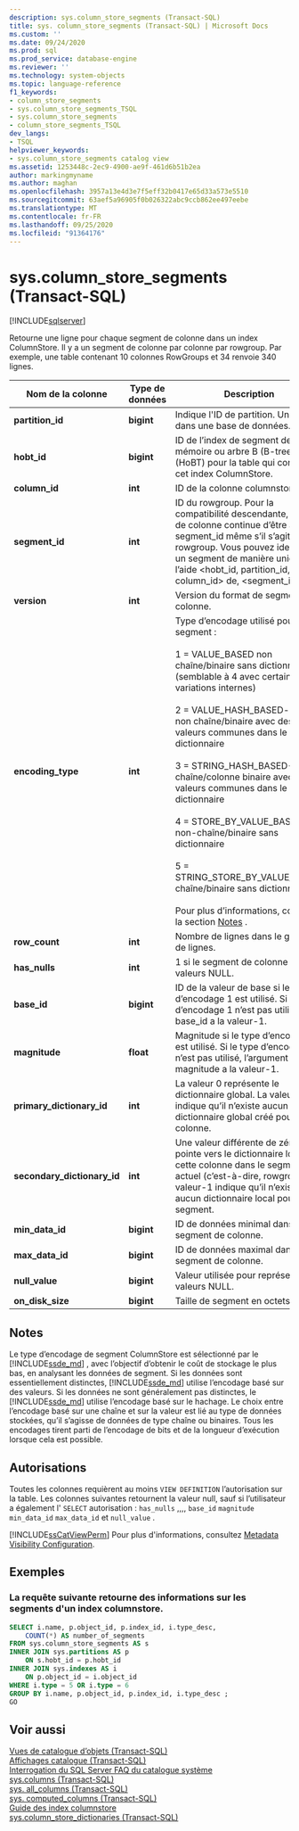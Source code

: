 ```yaml
---
description: sys.column_store_segments (Transact-SQL)
title: sys. column_store_segments (Transact-SQL) | Microsoft Docs
ms.custom: ''
ms.date: 09/24/2020
ms.prod: sql
ms.prod_service: database-engine
ms.reviewer: ''
ms.technology: system-objects
ms.topic: language-reference
f1_keywords:
- column_store_segments
- sys.column_store_segments_TSQL
- sys.column_store_segments
- column_store_segments_TSQL
dev_langs:
- TSQL
helpviewer_keywords:
- sys.column_store_segments catalog view
ms.assetid: 1253448c-2ec9-4900-ae9f-461d6b51b2ea
author: markingmyname
ms.author: maghan
ms.openlocfilehash: 3957a13e4d3e7f5eff32b0417e65d33a573e5510
ms.sourcegitcommit: 63aef5a96905f0b026322abc9ccb862ee497eebe
ms.translationtype: MT
ms.contentlocale: fr-FR
ms.lasthandoff: 09/25/2020
ms.locfileid: "91364176"
---
```

# <a name="syscolumn_store_segments-transact-sql"></a>sys.column_store_segments (Transact-SQL)
[!INCLUDE[sqlserver](../../includes/applies-to-version/sqlserver.md)]

Retourne une ligne pour chaque segment de colonne dans un index ColumnStore. Il y a un segment de colonne par colonne par rowgroup. Par exemple, une table contenant 10 colonnes RowGroups et 34 renvoie 340 lignes. 
  
|Nom de la colonne|Type de données|Description|  
|-----------------|---------------|-----------------|  
|**partition_id**|**bigint**|Indique l'ID de partition. Unique dans une base de données.|  
|**hobt_id**|**bigint**|ID de l’index de segment de mémoire ou arbre B (B-tree) (HoBT) pour la table qui contient cet index ColumnStore.|  
|**column_id**|**int**|ID de la colonne columnstore.|  
|**segment_id**|**int**|ID du rowgroup. Pour la compatibilité descendante, le nom de colonne continue d’être appelé segment_id même s’il s’agit de l’ID rowgroup. Vous pouvez identifier un segment de manière unique à l’aide \<hobt_id, partition_id, column_id> de, <segment_id>.|  
|**version**|**int**|Version du format de segment de colonne.|  
|**encoding_type**|**int**|Type d’encodage utilisé pour ce segment :<br /><br /> 1 = VALUE_BASED non chaîne/binaire sans dictionnaire (semblable à 4 avec certaines variations internes)<br /><br /> 2 = VALUE_HASH_BASED-colonne non chaîne/binaire avec des valeurs communes dans le dictionnaire<br /><br /> 3 = STRING_HASH_BASED-chaîne/colonne binaire avec des valeurs communes dans le dictionnaire<br /><br /> 4 = STORE_BY_VALUE_BASED-non-chaîne/binaire sans dictionnaire<br /><br /> 5 = STRING_STORE_BY_VALUE_BASED chaîne/binaire sans dictionnaire<br /><br /> Pour plus d’informations, consultez la section [Notes](#remarks) .|  
|**row_count**|**int**|Nombre de lignes dans le groupe de lignes.|  
|**has_nulls**|**int**|1 si le segment de colonne a des valeurs NULL.|  
|**base_id**|**bigint**|ID de la valeur de base si le type d’encodage 1 est utilisé. Si le type d’encodage 1 n’est pas utilisé, base_id a la valeur-1.|  
|**magnitude**|**float**|Magnitude si le type d’encodage 1 est utilisé. Si le type d’encodage 1 n’est pas utilisé, l’argument magnitude a la valeur-1.|  
|**primary_dictionary_id**|**int**|La valeur 0 représente le dictionnaire global. La valeur-1 indique qu’il n’existe aucun dictionnaire global créé pour cette colonne.|  
|**secondary_dictionary_id**|**int**|Une valeur différente de zéro pointe vers le dictionnaire local de cette colonne dans le segment actuel (c’est-à-dire, rowgroup). La valeur-1 indique qu’il n’existe aucun dictionnaire local pour ce segment.|  
|**min_data_id**|**bigint**|ID de données minimal dans le segment de colonne.|  
|**max_data_id**|**bigint**|ID de données maximal dans le segment de colonne.|  
|**null_value**|**bigint**|Valeur utilisée pour représenter les valeurs NULL.|  
|**on_disk_size**|**bigint**|Taille de segment en octets.|  
  
## <a name="remarks"></a>Notes  
Le type d’encodage de segment ColumnStore est sélectionné par le [!INCLUDE[ssde_md](../../includes/ssde_md.md)] , avec l’objectif d’obtenir le coût de stockage le plus bas, en analysant les données de segment. Si les données sont essentiellement distinctes, [!INCLUDE[ssde_md](../../includes/ssde_md.md)] utilise l’encodage basé sur des valeurs. Si les données ne sont généralement pas distinctes, le [!INCLUDE[ssde_md](../../includes/ssde_md.md)] utilise l’encodage basé sur le hachage. Le choix entre l’encodage basé sur une chaîne et sur la valeur est lié au type de données stockées, qu’il s’agisse de données de type chaîne ou binaires. Tous les encodages tirent parti de l’encodage de bits et de la longueur d’exécution lorsque cela est possible.
 
## <a name="permissions"></a>Autorisations  
 Toutes les colonnes requièrent au moins `VIEW DEFINITION` l’autorisation sur la table. Les colonnes suivantes retournent la valeur null, sauf si l’utilisateur a également l' `SELECT` autorisation : `has_nulls` ,,,, `base_id` `magnitude` `min_data_id` `max_data_id` et `null_value` .  
  
 [!INCLUDE[ssCatViewPerm](../../includes/sscatviewperm-md.md)] Pour plus d'informations, consultez [Metadata Visibility Configuration](../../relational-databases/security/metadata-visibility-configuration.md).  

## <a name="examples"></a>Exemples

### <a name="the-following-query-returns-information-about-segments-of-a-columnstore-index"></a>La requête suivante retourne des informations sur les segments d'un index columnstore.  
  
```sql  
SELECT i.name, p.object_id, p.index_id, i.type_desc,   
    COUNT(*) AS number_of_segments  
FROM sys.column_store_segments AS s   
INNER JOIN sys.partitions AS p   
    ON s.hobt_id = p.hobt_id   
INNER JOIN sys.indexes AS i   
    ON p.object_id = i.object_id  
WHERE i.type = 5 OR i.type = 6  
GROUP BY i.name, p.object_id, p.index_id, i.type_desc ;  
GO  
```  

## <a name="see-also"></a>Voir aussi  
 [Vues de catalogue d’objets &#40;Transact-SQL&#41;](../../relational-databases/system-catalog-views/object-catalog-views-transact-sql.md)   
 [Affichages catalogue &#40;Transact-SQL&#41;](../../relational-databases/system-catalog-views/catalog-views-transact-sql.md)   
 [Interrogation du SQL Server FAQ du catalogue système](../../relational-databases/system-catalog-views/querying-the-sql-server-system-catalog-faq.md)   
 [sys.columns &#40;Transact-SQL&#41;](../../relational-databases/system-catalog-views/sys-columns-transact-sql.md)   
 [sys. all_columns &#40;Transact-SQL&#41;](../../relational-databases/system-catalog-views/sys-all-columns-transact-sql.md)   
 [sys. computed_columns &#40;Transact-SQL&#41;](../../relational-databases/system-catalog-views/sys-computed-columns-transact-sql.md)   
 [Guide des index columnstore](~/relational-databases/indexes/columnstore-indexes-overview.md)    
 [sys.column_store_dictionaries &#40;Transact-SQL&#41;](../../relational-databases/system-catalog-views/sys-column-store-dictionaries-transact-sql.md)  
  
 
